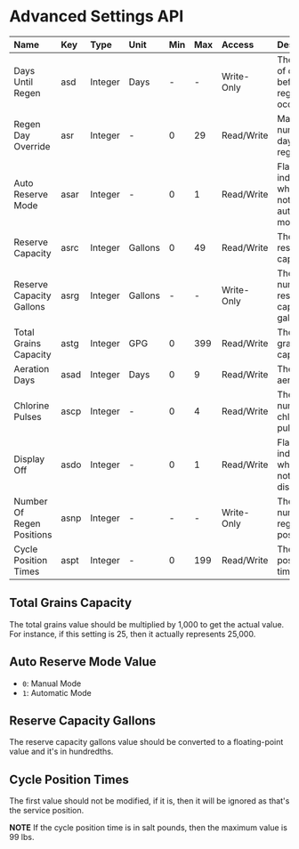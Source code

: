 # Advanced Settings API

| Name                      | Key  | Type    | Unit    | Min | Max  | Access      | Description                                                |
|:--------------------------|:-----|:--------|:--------|:----|:-----|:------------|:-----------------------------------------------------------|
| Days Until Regen          | asd  | Integer | Days    | -   | -    | Write-Only  | The number of days before a regeneration occurs.           |
| Regen Day Override        | asr  | Integer | -       | 0   | 29   | Read/Write  | Maximum number of days between regenerations.              |
| Auto Reserve Mode         | asar | Integer | -       | 0   | 1    | Read/Write  | Flag to indicate whether or not to use auto reserve mode.  |
| Reserve Capacity          | asrc | Integer | Gallons | 0   | 49   | Read/Write  | The current reserve capacity.                              |
| Reserve Capacity Gallons  | asrg | Integer | Gallons | -   | -    | Write-Only  | The total number of reserve capacity gallons.              |
| Total Grains Capacity     | astg | Integer | GPG     | 0   | 399  | Read/Write  | The total grains capacity.                                 |
| Aeration Days             | asad | Integer | Days    | 0   | 9    | Read/Write  | The current aeration days.                                 |
| Chlorine Pulses           | ascp | Integer | -       | 0   | 4    | Read/Write  | The current number of chlorine pulses.                     |
| Display Off               | asdo | Integer | -       | 0   | 1    | Read/Write  | Flag to indicate whether or not the display is off.        |
| Number Of Regen Positions | asnp | Integer | -       | -   | -    | Write-Only  | The total number of regeneration positions.                |
| Cycle Position Times      | aspt | Integer | -       | 0   | 199  | Read/Write  | The cycle position times.                                  |

## Total Grains Capacity

The total grains value should be multiplied by 1,000 to get the actual value. For instance, if this setting is 25, then it actually represents 25,000.

## Auto Reserve Mode Value

- `0`: Manual Mode
- `1`: Automatic Mode

## Reserve Capacity Gallons

The reserve capacity gallons value should be converted to a floating-point value and it's in hundredths.

## Cycle Position Times

The first value should not be modified, if it is, then it will be ignored as that's the service position.

**NOTE**
If the cycle position time is in salt pounds, then the maximum value is 99 lbs.
